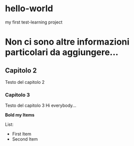 # hello-world
my first test-learning project
# Non ci sono altre informazioni particolari da aggiungere...
## Capitolo 2
Testo del capitolo 2
### Capitolo 3
Testo del capitolo 3
Hi everybody...

**Bold my Items**

List:

- First Item
- Second Item
